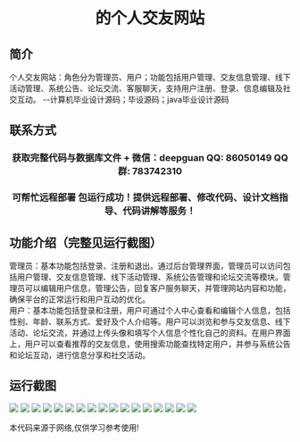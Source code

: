 <p><h1 align="center">的个人交友网站</h1></p>

## 简介
个人交友网站：角色分为管理员、用户；功能包括用户管理、交友信息管理、线下活动管理、系统公告、论坛交流、客服聊天，支持用户注册、登录、信息编辑及社交互动。    --计算机毕业设计源码；毕设源码；java毕业设计源码


## 联系方式
<p><h3 align="center">获取完整代码与数据库文件 + 微信：deepguan QQ: 86050149 QQ群: 783742310</h3></p>
<p><h3 align="center">可帮忙远程部署 包运行成功！提供远程部署、修改代码、设计文档指导、代码讲解等服务！</h3></p>

## 功能介绍（完整见运行截图）
管理员：基本功能包括登录、注册和退出。通过后台管理界面，管理员可以访问包括用户管理、交友信息管理、线下活动管理、系统公告管理和论坛交流等模块。管理员可以编辑用户信息，管理公告，回复客户服务聊天，并管理网站内容和功能，确保平台的正常运行和用户互动的优化。  
用户：基本功能包括登录和注册，用户可通过个人中心查看和编辑个人信息，包括性别、年龄、联系方式、爱好及个人介绍等。用户可以浏览和参与交友信息、线下活动、论坛交流，并通过上传头像和填写个人信息个性化自己的资料。在用户界面上，用户可以查看推荐的交友信息，使用搜索功能查找特定用户，并参与系统公告和论坛互动，进行信息分享和社交活动。


## 运行截图
![](https://bs-1329754181.cos.ap-shanghai.myqcloud.com/ssm/PersonalDatingWebsite/img/001.jpg)
![](https://bs-1329754181.cos.ap-shanghai.myqcloud.com/ssm/PersonalDatingWebsite/img/002.jpg)
![](https://bs-1329754181.cos.ap-shanghai.myqcloud.com/ssm/PersonalDatingWebsite/img/003.jpg)
![](https://bs-1329754181.cos.ap-shanghai.myqcloud.com/ssm/PersonalDatingWebsite/img/004.jpg)
![](https://bs-1329754181.cos.ap-shanghai.myqcloud.com/ssm/PersonalDatingWebsite/img/005.jpg)
![](https://bs-1329754181.cos.ap-shanghai.myqcloud.com/ssm/PersonalDatingWebsite/img/006.jpg)
![](https://bs-1329754181.cos.ap-shanghai.myqcloud.com/ssm/PersonalDatingWebsite/img/007.jpg)
![](https://bs-1329754181.cos.ap-shanghai.myqcloud.com/ssm/PersonalDatingWebsite/img/008.jpg)
![](https://bs-1329754181.cos.ap-shanghai.myqcloud.com/ssm/PersonalDatingWebsite/img/009.jpg)
![](https://bs-1329754181.cos.ap-shanghai.myqcloud.com/ssm/PersonalDatingWebsite/img/010.jpg)
![](https://bs-1329754181.cos.ap-shanghai.myqcloud.com/ssm/PersonalDatingWebsite/img/011.jpg)
![](https://bs-1329754181.cos.ap-shanghai.myqcloud.com/ssm/PersonalDatingWebsite/img/012.jpg)
![](https://bs-1329754181.cos.ap-shanghai.myqcloud.com/ssm/PersonalDatingWebsite/img/013.jpg)
![](https://bs-1329754181.cos.ap-shanghai.myqcloud.com/ssm/PersonalDatingWebsite/img/014.jpg)
![](https://bs-1329754181.cos.ap-shanghai.myqcloud.com/ssm/PersonalDatingWebsite/img/015.jpg)
![](https://bs-1329754181.cos.ap-shanghai.myqcloud.com/ssm/PersonalDatingWebsite/img/016.jpg)
![](https://bs-1329754181.cos.ap-shanghai.myqcloud.com/ssm/PersonalDatingWebsite/img/017.jpg)

<p>本代码来源于网络,仅供学习参考使用!</p>
